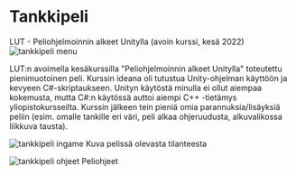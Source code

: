 # Tankkipeli
LUT - Peliohjelmoinnin alkeet Unitylla (avoin kurssi, kesä 2022)
![tankkipeli menu](https://user-images.githubusercontent.com/79513893/214897866-6bd4fba8-19dc-4b7b-81bb-2015179e44b2.png)

LUT:n avoimella kesäkurssilla "Peliohjelmoinnin alkeet Unitylla" toteutettu pienimuotoinen peli.
Kurssin ideana oli tutustua Unity-ohjelman käyttöön ja kevyeen C#-skriptaukseen. Unityn käytöstä minulla ei ollut aiempaa kokemusta, mutta C#:n käytössä auttoi aiempi C++ -tietämys yliopistokursseilta.
Kurssin jälkeen tein pieniä omia parannuksia/lisäyksiä peliin (esim. omalle tankille eri väri, peli alkaa ohjeruudusta, alkuvalikossa liikkuva tausta).

![tankkipeli ingame](https://user-images.githubusercontent.com/79513893/214897892-fd32a158-8002-4869-af20-c1a2b8270157.png)
Kuva pelissä olevasta tilanteesta

![tankkipeli ohjeet](https://user-images.githubusercontent.com/79513893/214897901-0fe5f604-31d2-498f-9f53-e3c3de5a101d.png)
Peliohjeet
